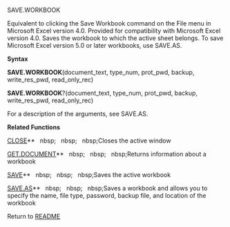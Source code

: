SAVE.WORKBOOK

Equivalent to clicking the Save Workbook command on the File menu in
Microsoft Excel version 4.0. Provided for compatibility with Microsoft
Excel version 4.0. Saves the workbook to which the active sheet belongs.
To save Microsoft Excel version 5.0 or later workbooks, use SAVE.AS.

**Syntax**

**SAVE.WORKBOOK**(document\_text, type\_num, prot\_pwd, backup,
write\_res\_pwd, read\_only\_rec)

**SAVE.WORKBOOK**?(document\_text, type\_num, prot\_pwd, backup,
write\_res\_pwd, read\_only\_rec)

For a description of the arguments, see SAVE.AS.

**Related Functions**

[CLOSE](CLOSE.md)**&nbsp;&nbsp;&nbsp;nbsp;&nbsp;&nbsp;&nbsp;nbsp;&nbsp;&nbsp;&nbsp;nbsp;Closes the active window

[GET.DOCUMENT](GET.DOCUMENT.md)**&nbsp;&nbsp;&nbsp;nbsp;&nbsp;&nbsp;&nbsp;nbsp;&nbsp;&nbsp;&nbsp;nbsp;Returns information about a workbook

[SAVE](SAVE.md)**&nbsp;&nbsp;&nbsp;nbsp;&nbsp;&nbsp;&nbsp;nbsp;&nbsp;&nbsp;&nbsp;nbsp;Saves the active workbook

[SAVE.AS](SAVE.AS.md)**&nbsp;&nbsp;&nbsp;nbsp;&nbsp;&nbsp;&nbsp;nbsp;&nbsp;&nbsp;&nbsp;nbsp;Saves a workbook and allows you to specify the
name, file type, password, backup file, and location of the workbook



Return to [README](README.md)

